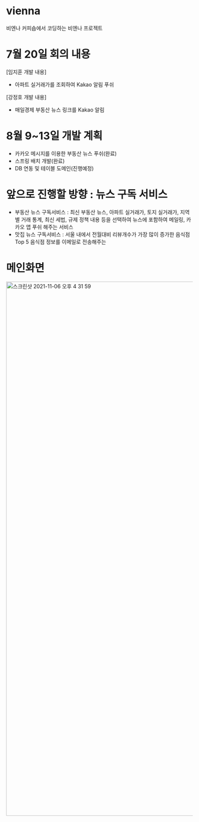 # vienna
비엔나 커피숍에서 코딩하는 비엔나 프로젝트

# 7월 20일 회의 내용

[임지훈 개발 내용]
- 아파트 실거래가를 조회하여 Kakao 알림 푸쉬

[강정호 개발 내용]
- 매일경제 부동산 뉴스 링크를 Kakao 알림 

# 8월 9~13일 개발 계획
- 카카오 메시지를 이용한 부동산 뉴스 푸쉬(완료)
- 스프링 배치 개발(완료)
- DB 연동 및 테이블 도메인(진행예정)


# 앞으로 진행할 방향 : 뉴스 구독 서비스
- 부동산 뉴스 구독서비스 : 최신 부동산 뉴스, 아파트 실거래가, 토지 실거래가, 지역별 거래 통계, 최신 세법, 규제 정책 내용 등을 선택하여 
  뉴스에 포함하여 메일링, 카카오 앱 푸쉬 해주는 서비스
- 맛집 뉴스 구독서비스 : 서울 내에서 전월대비 리뷰개수가 가장 많이 증가한 음식점 Top 5 음식점 정보를 이메일로 전송해주는 

# 메인화면
<img width="1440" alt="스크린샷 2021-11-06 오후 4 31 59" src="https://user-images.githubusercontent.com/26863285/140601824-0b007dac-86f2-4ac3-a7fe-c90ff238885c.png">
